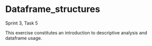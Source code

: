 # Dataframe_structures
Sprint 3, Task 5

This exercise constitutes an introduction to descriptive analysis and dataframe usage.
